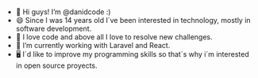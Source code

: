 ### 
- 👋 Hi guys! I’m @danidcode :)
- 😄 Since I was 14 years old I´ve been interested in technology, mostly in software development.
- 🔭 I love code and above all I love to resolve new challenges.
- 🌱 I’m currently working with Laravel and React.
- 🖥 I´d like to improve my programming skills so that´s why i´m interested in open source proyects.


